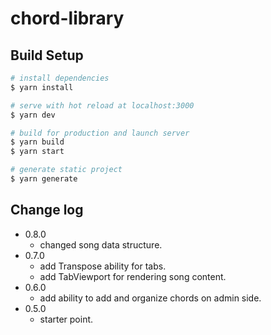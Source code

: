 # chord-library

## Build Setup

```bash
# install dependencies
$ yarn install

# serve with hot reload at localhost:3000
$ yarn dev

# build for production and launch server
$ yarn build
$ yarn start

# generate static project
$ yarn generate
```

## Change log
* 0.8.0
    - changed song data structure.
* 0.7.0
    - add Transpose ability for tabs.
    - add TabViewport for rendering song content.
* 0.6.0
    - add ability to add and organize chords on admin side.
* 0.5.0
    - starter point.
